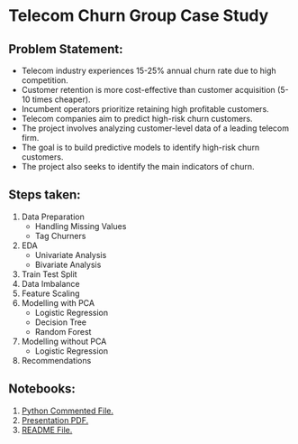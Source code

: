# Telecom Churn Group Case Study
## Problem Statement:
- Telecom industry experiences 15-25% annual churn rate due to high competition.
- Customer retention is more cost-effective than customer acquisition (5-10 times cheaper).
- Incumbent operators prioritize retaining high profitable customers.
- Telecom companies aim to predict high-risk churn customers.
- The project involves analyzing customer-level data of a leading telecom firm.
- The goal is to build predictive models to identify high-risk churn customers.
- The project also seeks to identify the main indicators of churn.

## Steps taken:
1. Data Preparation
    - Handling Missing Values
    - Tag Churners
2. EDA
    - Univariate Analysis
    - Bivariate Analysis
3. Train Test Split
4. Data Imbalance
5. Feature Scaling
6. Modelling with PCA
    - Logistic Regression
    - Decision Tree
    - Random Forest
7. Modelling without PCA
    - Logistic Regression
8. Recommendations

## Notebooks:
1. <a href="Telecom_Churn_Case_Study_Manish_Radhika_Sarswati.ipynb" target="_blank">Python Commented File.</a>
2. <a href=".pdf" target="_blank">Presentation PDF.</a>
3. <a href="https://radhikakute.github.io/Telecom_Churn_Manish_Radhika_Sarswati/" target="_blank">README File.</a>
